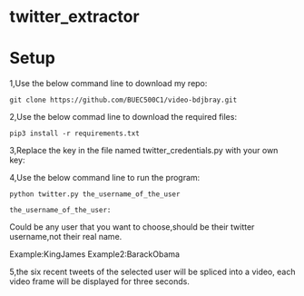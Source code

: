# twitter_extractor

# Setup

1,Use the below command line to download my repo:

`git clone https://github.com/BUEC500C1/video-bdjbray.git`

2,Use the below commad line to download the required files:

`pip3 install -r requirements.txt`

3,Replace the key in the file named twitter_credentials.py with your own key:


4,Use the below command line to run the program:

`python twitter.py the_username_of_the_user`

`the_username_of_the_user:`

Could be any user that you want to choose,should be their twitter username,not their real name.

Example:KingJames Example2:BarackObama

5,the six recent tweets of the selected user will be spliced into a video, each video frame will be displayed for three seconds.



